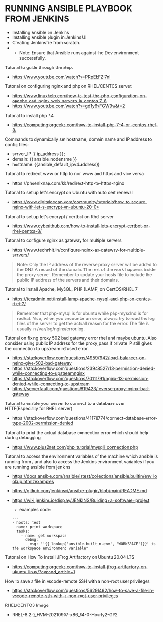 # RUNNING ANSIBLE PLAYBOOK FROM JENKINS
- Installing Ansible on Jenkins
- Installing Ansible plugin in Jenkins UI
- Creating Jenkinsfile from scratch.
- - Note: Ensure that Ansible runs against the Dev environment successfully.
 
Tutorial to guide through the step: 
  -  https://www.youtube.com/watch?v=PRpEbFZi7nI

Tutorial on configuring nginx and php on RHEL/CENTOS server: 
  -  https://www.linuxhelp.com/how-to-test-the-php-configuration-on-apache-and-nginx-web-servers-in-centos-7-6
  -  https://www.youtube.com/watch?v=gd1y6vFGW9w&t=2

Tutorial to install php 7.4
  -  https://computingforgeeks.com/how-to-install-php-7-4-on-centos-rhel-8/

Commands to dynamically set hostname, domain name and IP address to config files:
  -  server_IP {{ ip_address }};
  -  domain: {{ ansible_nodename }}
  -  hostname: {{ansible_default_ipv4.address}}

Tutorial to redirect www or http to non www and https and vice versa
  -  https://phoenixnap.com/kb/redirect-http-to-https-nginx

Tutorial to set up let's encrypt on Ubuntu with auto cert renewal
  -  https://www.digitalocean.com/community/tutorials/how-to-secure-nginx-with-let-s-encrypt-on-ubuntu-20-04

Tutorial to set up let's encrypt / certbot on Rhel server
  -  https://www.cyberithub.com/how-to-install-lets-encrypt-certbot-on-rhel-centos-8/

Tutorial to configure nginx as gateway for multiple servers
  -  https://www.technhit.in/configure-nginx-as-gateway-for-multiple-servers/
  > Note: Only the IP address of the reverse proxy server will be added to the DNS A record of the domain. The rest of the work happens inside the proxy server. Remember to update your hosts file to include the public IP address of the servers and their domains.

Tutorial to Install Apache, MySQL, PHP (LAMP) on CentOS/RHEL 7
  -  https://tecadmin.net/install-lamp-apache-mysql-and-php-on-centos-rhel-7/
  >  Remember that php-mysql is for ubuntu while php-mysqlnd is for redhat. Also, when you encounter an error, always try to read the log files of the server to get the actuall reason for the error. The file is usually in /var/log/nginx/error.log.

Tutorial on fixing proxy 502 bad gateway error rhel and maybe ubuntu. Also consider using public IP address for the proxy_pass if private IP still gives the connection to upstream refused error.
  -  https://stackoverflow.com/questions/49597942/load-balancer-on-nginx-give-502-bad-gateway
  -  https://stackoverflow.com/questions/23948527/13-permission-denied-while-connecting-to-upstreamnginx
  -  https://stackoverflow.com/questions/70111791/nginx-13-permission-denied-while-connecting-to-upstream
  -  https://serverfault.com/questions/819423/reverse-proxy-nginx-bad-gateway

Tutorial to enable your server to connect to a database over HTTP(Especially for RHEL server)
  -  https://stackoverflow.com/questions/41178774/connect-database-error-type-2002-permission-denied

Tutorial to print the actual database connection error which should help during debugging
  -  https://www.plus2net.com/php_tutorial/mysqli_connection.php

Tutorial to access the environment variables of the machine which ansible is running from / and also to access the Jenkins environment variables if you are runnimg ansible from jenkins
  - https://docs.ansible.com/ansible/latest/collections/ansible/builtin/env_lookup.html#examples
  - https://github.com/jenkinsci/ansible-plugin/blob/main/README.md
  - https://wiki.jenkins.io/display/JENKINS/Building+a+software+project

    - examples code:
    ```
    ---
    - hosts: test
      name: print workspace
      tasks:
        - name: get workspace
          debug:
            msg: "'{{ lookup('ansible.builtin.env', 'WORKSPACE')}}' is the workspace environment variable"
    ```
Tutorial on How To Install JFrog Artifactory on Ubuntu 20.04 LTS
  - https://computingforgeeks.com/how-to-install-jfrog-artifactory-on-ubuntu-linux/?expand_article=1

How to save a file in vscode-remote SSH with a non-root user privileges
 - https://stackoverflow.com/questions/56291492/how-to-save-a-file-in-vscode-remote-ssh-with-a-non-root-user-privileges

RHEL/CENTOS Image
 - RHEL-8.2.0_HVM-20210907-x86_64-0-Hourly2-GP2
